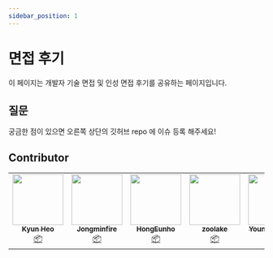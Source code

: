 ```yaml
---
sidebar_position: 1
---
```


# 면접 후기

이 페이지는 개발자 기술 면접 및 인성 면접 후기를 공유하는 페이지입니다.

## 질문

궁금한 점이 있으면 오른쪽 상단의 깃허브 repo 에 이슈 등록 해주세요!

## Contributor

<table>
  <tr>
    <td align="center"><a href="http://kyun2da.dev"><img src="https://avatars.githubusercontent.com/u/50328132?v=4?s=100" width="100px;" alt=""/><br /><sub><b>Kyun Heo</b></sub></a><br /><a href="#platform-Kyun2da" title="Packaging/porting to new platform">📦</a></td>
    <td align="center"><a href="http://jongminfire.dev"><img src="https://avatars.githubusercontent.com/u/51112542?v=4?s=100" width="100px;" alt=""/><br /><sub><b>Jongminfire</b></sub></a><br /><a href="#platform-Jongminfire" title="Packaging/porting to new platform">📦</a></td>
    <td align="center"><a href="http://hongcoding.tistory.com"><img src="https://avatars.githubusercontent.com/u/46186664?v=4?s=100" width="100px;" alt=""/><br /><sub><b>HongEunho</b></sub></a><br /><a href="#platform-HongEunho" title="Packaging/porting to new platform">📦</a></td>
    <td align="center"><a href="https://github.com/zoolake"><img src="https://avatars.githubusercontent.com/u/57625026?v=4?s=100" width="100px;" alt=""/><br /><sub><b>zoolake</b></sub></a><br /><a href="#platform-zoolake" title="Packaging/porting to new platform">📦</a></td>
    <td align="center"><a href="https://github.com/kouym7979"><img src="https://avatars.githubusercontent.com/u/52284829?v=4?s=100" width="100px;" alt=""/><br /><sub><b>Youngwoo Kim</b></sub></a><br /><a href="#platform-kouym7979" title="Packaging/porting to new platform">📦</a></td>
    <td align="center"><a href="https://github.com/HelloNaks"><img src="https://avatars.githubusercontent.com/u/49478141?v=4?s=100" width="100px;" alt=""/><br /><sub><b>HelloNaks</b></sub></a><br /><a href="#platform-HelloNaks" title="Packaging/porting to new platform">📦</a></td>
  </tr>
</table>
